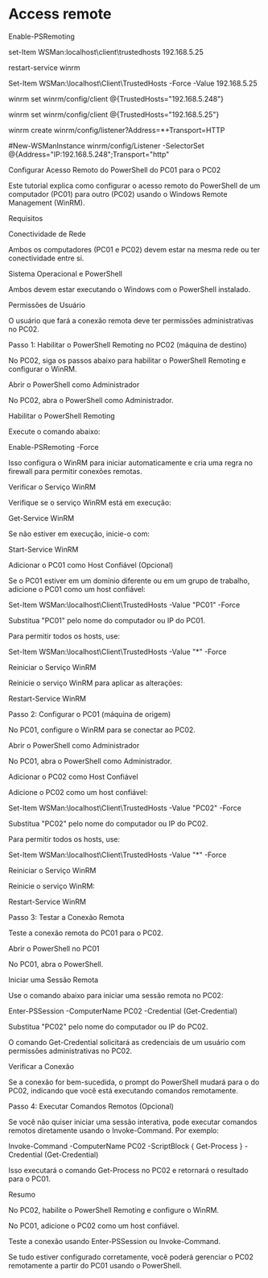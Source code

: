 # Access remote

Enable-PSRemoting 

set-Item WSMan:localhost\client\trustedhosts 192.168.5.25 

restart-service winrm 

Set-Item WSMan:\localhost\Client\TrustedHosts -Force -Value 192.168.5.25

winrm set winrm/config/client @{TrustedHosts="192.168.5.248"} 

winrm set winrm/config/client @{TrustedHosts="192.168.5.25"} 

winrm create winrm/config/listener?Address=*+Transport=HTTP

#New-WSManInstance winrm/config/Listener -SelectorSet @{Address="IP:192.168.5.248";Transport="http"



Configurar Acesso Remoto do PowerShell do PC01 para o PC02

Este tutorial explica como configurar o acesso remoto do PowerShell de um computador (PC01) para outro (PC02) usando o Windows Remote Management (WinRM).

Requisitos

Conectividade de Rede

Ambos os computadores (PC01 e PC02) devem estar na mesma rede ou ter conectividade entre si.

Sistema Operacional e PowerShell

Ambos devem estar executando o Windows com o PowerShell instalado.

Permissões de Usuário

O usuário que fará a conexão remota deve ter permissões administrativas no PC02.

Passo 1: Habilitar o PowerShell Remoting no PC02 (máquina de destino)

No PC02, siga os passos abaixo para habilitar o PowerShell Remoting e configurar o WinRM.

Abrir o PowerShell como Administrador

No PC02, abra o PowerShell como Administrador.

Habilitar o PowerShell Remoting

Execute o comando abaixo:

Enable-PSRemoting -Force

Isso configura o WinRM para iniciar automaticamente e cria uma regra no firewall para permitir conexões remotas.

Verificar o Serviço WinRM

Verifique se o serviço WinRM está em execução:

Get-Service WinRM

Se não estiver em execução, inicie-o com:

Start-Service WinRM

Adicionar o PC01 como Host Confiável (Opcional)

Se o PC01 estiver em um domínio diferente ou em um grupo de trabalho, adicione o PC01 como um host confiável:

Set-Item WSMan:\localhost\Client\TrustedHosts -Value "PC01" -Force

Substitua "PC01" pelo nome do computador ou IP do PC01.

Para permitir todos os hosts, use:

Set-Item WSMan:\localhost\Client\TrustedHosts -Value "*" -Force

Reiniciar o Serviço WinRM

Reinicie o serviço WinRM para aplicar as alterações:

Restart-Service WinRM

Passo 2: Configurar o PC01 (máquina de origem)

No PC01, configure o WinRM para se conectar ao PC02.

Abrir o PowerShell como Administrador

No PC01, abra o PowerShell como Administrador.

Adicionar o PC02 como Host Confiável

Adicione o PC02 como um host confiável:

Set-Item WSMan:\localhost\Client\TrustedHosts -Value "PC02" -Force

Substitua "PC02" pelo nome do computador ou IP do PC02.

Para permitir todos os hosts, use:

Set-Item WSMan:\localhost\Client\TrustedHosts -Value "*" -Force

Reiniciar o Serviço WinRM

Reinicie o serviço WinRM:

Restart-Service WinRM

Passo 3: Testar a Conexão Remota

Teste a conexão remota do PC01 para o PC02.

Abrir o PowerShell no PC01

No PC01, abra o PowerShell.

Iniciar uma Sessão Remota

Use o comando abaixo para iniciar uma sessão remota no PC02:

Enter-PSSession -ComputerName PC02 -Credential (Get-Credential)

Substitua "PC02" pelo nome do computador ou IP do PC02.

O comando Get-Credential solicitará as credenciais de um usuário com permissões administrativas no PC02.

Verificar a Conexão

Se a conexão for bem-sucedida, o prompt do PowerShell mudará para o do PC02, indicando que você está executando comandos remotamente.

Passo 4: Executar Comandos Remotos (Opcional)

Se você não quiser iniciar uma sessão interativa, pode executar comandos remotos diretamente usando o Invoke-Command. Por exemplo:

Invoke-Command -ComputerName PC02 -ScriptBlock { Get-Process } -Credential (Get-Credential)

Isso executará o comando Get-Process no PC02 e retornará o resultado para o PC01.

Resumo

No PC02, habilite o PowerShell Remoting e configure o WinRM.

No PC01, adicione o PC02 como um host confiável.

Teste a conexão usando Enter-PSSession ou Invoke-Command.

Se tudo estiver configurado corretamente, você poderá gerenciar o PC02 remotamente a partir do PC01 usando o PowerShell.

